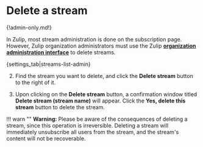 # Delete a stream

{!admin-only.md!}

In Zulip, most stream administration is done on the subscription page.
However, Zulip organization administrators must use the Zulip
**[organization administration interface](/help/change-your-organization-settings)**
to delete streams.

{settings_tab|streams-list-admin}

2. Find the stream you want to delete, and click the **Delete stream** button to
the right of it.

3. Upon clicking on the **Delete stream** button, a confirmation window titled
**Delete stream (stream name)** will appear. Click the **Yes, delete this stream**
button to delete the stream.

!!! warn ""
    **Warning:** Please be aware of the consequences of deleting a stream,
    since this operation is irreversible. Deleting a stream will immediately
    unsubscribe all users from the stream, and the stream's content will not be
    recoverable.
